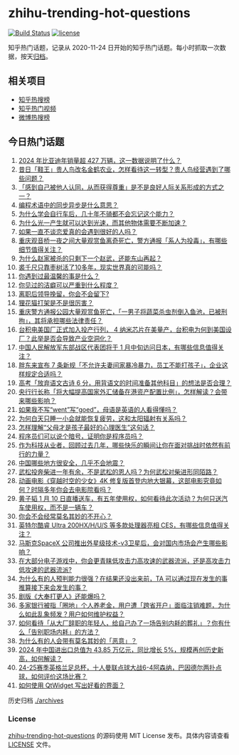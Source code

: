 # zhihu-trending-hot-questions

[![Build Status](https://github.com/justjavac/zhihu-trending-hot-questions/workflows/ci/badge.svg?branch=master)](https://github.com/justjavac/zhihu-trending-hot-questions/actions)
[![license](https://img.shields.io/github/license/justjavac/zhihu-trending-hot-questions)](https://github.com/justjavac/zhihu-trending-hot-questions/blob/master/LICENSE)

知乎热门话题，记录从 2020-11-24
日开始的知乎热门话题。每小时抓取一次数据，按天[归档](./archives)。

## 相关项目

- [知乎热搜榜](https://github.com/justjavac/zhihu-trending-top-search)
- [知乎热门视频](https://github.com/justjavac/zhihu-trending-hot-video)
- [微博热搜榜](https://github.com/justjavac/weibo-trending-hot-search)

## 今日热门话题

<!-- BEGIN -->
<!-- 最后更新时间 Tue Jan 14 2025 06:17:29 GMT+0800 (China Standard Time) -->

1. [2024 年比亚迪年销量超 427 万辆，这一数据说明了什么？](https://www.zhihu.com/question/8695418518)
1. [昔日「鞋王」贵人鸟改名金鹤农业，怎样看待这一转型？贵人鸟经营遇到了哪些问题？](https://www.zhihu.com/question/9320444370)
1. [「感到自己被他人认同，从而获得尊重」是不是良好人际关系形成的方式之一？](https://www.zhihu.com/question/667087856)
1. [编程术语中的同步异步是什么意思？](https://www.zhihu.com/question/658262658)
1. [为什么学会自行车后，几十年不骑都不会忘记这个能力？](https://www.zhihu.com/question/7491524678)
1. [为什么光一产生就可以达到光速，而其他物体需要不断加速？](https://www.zhihu.com/question/9123096591)
1. [如果一直不谈恋爱真的会遇到很好的人吗？](https://www.zhihu.com/question/4247239909)
1. [重庆观音桥一夜之间大量观赏鱼离奇死亡，警方通报「系人为投毒」，有哪些细节值得关注？](https://www.zhihu.com/question/9408823731)
1. [为什么赵家被杀的只剩下一个赵武，还能东山再起？](https://www.zhihu.com/question/9254432145)
1. [裘千尺只靠枣树活了10多年，现实世界真的可能吗？](https://www.zhihu.com/question/367199012)
1. [你遇到过最温馨的事是什么？](https://www.zhihu.com/question/9204512183)
1. [你见过的洁癖可以严重到什么程度？](https://www.zhihu.com/question/433994618)
1. [离职后领导挽留，你会不会留下?](https://www.zhihu.com/question/8763499032)
1. [狸花猫打架是不是很厉害？](https://www.zhihu.com/question/455692258)
1. [重庆警方通报公园大量观赏鱼死亡，「一男子将蔬菜杀虫剂倒入鱼池，已被刑拘」，其将承担哪些法律责任？](https://www.zhihu.com/question/9486849094)
1. [台积电美国厂正式加入投产行列， 4 纳米芯片在美量产，台积电为何到美国设厂？此举是否会导致产业空洞化？](https://www.zhihu.com/question/9465592004)
1. [中国人民解放军东部战区代表团将于 1 月中旬访问日本，有哪些信息值得关注？](https://www.zhihu.com/question/9473986277)
1. [胖东来宣布 7 条新规「不允许夫妻间家暴冷暴力，员工不能打孩子」，企业这样规定合适吗？](https://www.zhihu.com/question/9469534937)
1. [高考「放弃语文古诗 6 分，用背语文的时间准备其他科目」的想法是否合理？](https://www.zhihu.com/question/9089984149)
1. [央行行长称「将大幅提高国家外汇储备在港资产配置比例」，怎样解读？会带来哪些影响？](https://www.zhihu.com/question/9461698233)
1. [如果我不写“went”写“goed”，母语是英语的人看得懂吗？](https://www.zhihu.com/question/9165562285)
1. [为何白天只睡一小会就能恢复疲劳，这和太阳辐射有关系吗？](https://www.zhihu.com/question/6160269824)
1. [怎样理解“父母才是孩子最好的心理医生”这句话？](https://www.zhihu.com/question/9262408719)
1. [程序员们可以说个暗号，证明你是程序员吗？](https://www.zhihu.com/question/610436469)
1. [作为科技从业者，回顾过去几年，哪些快乐的瞬间让你在面对挑战时依然有前行的力量？](https://www.zhihu.com/question/9126294382)
1. [中国哪些地方很安全，几乎不会地震？](https://www.zhihu.com/question/616044827)
1. [武松投奔柴进一年有余，不是武松的恩人吗？为何武松对柴进形同陌路？](https://www.zhihu.com/question/602167706)
1. [动画电影《穿越时空的少女》4K 修复版首登内地大银幕，这部电影究竟如何？时隔多年你会去电影院看吗？](https://www.zhihu.com/question/9251671129)
1. [黄子韬 1 月 10 日直播送车，有五年使用权，如何看待此次活动？为何只送汽车使用权，而不是一辆车？](https://www.zhihu.com/question/9252475857)
1. [你会不会经常莫名其妙的不开心？](https://www.zhihu.com/question/9423348382)
1. [英特尔酷睿 Ultra 200HX/H/U/S 等多款处理器亮相 CES，有哪些信息值得关注？](https://www.zhihu.com/question/8942534125)
1. [马斯克SpaceX 公司推出外星级技术-v3卫星后，会对国内市场会产生哪些影响？](https://www.zhihu.com/question/8932895506)
1. [在大部分电子游戏中，你会更青睐低攻击力高攻速的武器流派，还是高攻击力低攻速的武器流派?](https://www.zhihu.com/question/9188389064)
1. [为什么有的人预判能力很强？在结果还没出来前，TA 可以通过现在发生的事推算接下来会发生的事？](https://www.zhihu.com/question/659665750)
1. [剧版《大奉打更人》还能爆吗？](https://www.zhihu.com/question/8585004779)
1. [多家银行被指「圈地」个人养老金，用户遭「跨省开户」面临注销难题，为什么如此乱象频发？用户如何维护权益？](https://www.zhihu.com/question/9134456196)
1. [如何看待「从大厂辞职的年轻人，给自己办了一场告别内耗的葬礼」？你有什么「告别职场内耗」的方法？](https://www.zhihu.com/question/9164181659)
1. [为什么有的人会带有莫名其妙的「恶意」？](https://www.zhihu.com/question/5134705052)
1. [2024 年中国进出口总值为 43.85 万亿元，同比增长 5%，规模再创历史新高，如何解读？](https://www.zhihu.com/question/9459207284)
1. [24-25赛季英格兰足总杯，十人曼联点球大战6-4阿森纳，巴因德尔两扑点球，如何评价这场比赛？](https://www.zhihu.com/question/9404632620)
1. [如何使用 QtWidget 写出好看的界面？](https://www.zhihu.com/question/460991049)

<!-- END -->

历史归档 [./archives](./archives)

### License

[zhihu-trending-hot-questions](https://github.com/justjavac/zhihu-trending-hot-questions)
的源码使用 MIT License 发布。具体内容请查看 [LICENSE](./LICENSE) 文件。
